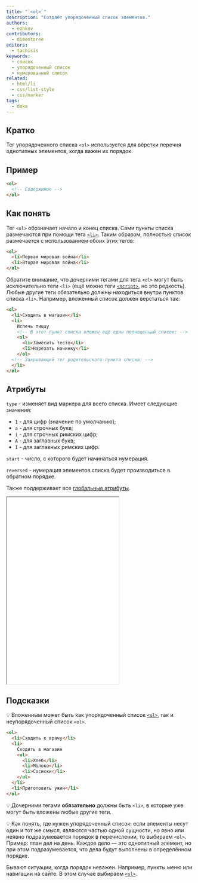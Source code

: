 ```yaml
---
title: "`<ol>`"
description: "Создаёт упорядоченный список элементов."
authors:
  - ezhkov
contributors:
  - dimentoree
editors:
  - tachisis
keywords:
  - список
  - упорядоченный список
  - нумерованный список
related:
  - html/li
  - css/list-style
  - css/marker
tags:
  - doka
---
```


## Кратко

Тег упорядоченного списка `<ol>` используется для вёрстки перечня однотипных элементов, когда важен их порядок.

## Пример

```html
<ol>
  <!-- Содержимое -->
</ol>
```

## Как понять

Тег `<ol>` обозначает начало и конец списка. Сами пункты списка размечаются при помощи тега [`<li>`](/html/li/). Таким образом, полностью список размечается с использованием обоих этих тегов:

```html
<ol>
  <li>Первая мировая война</li>
  <li>Вторая мировая война</li>
</ol>
```

Обратите внимание, что дочерними тегами для тега `<ol>` могут быть исключительно теги `<li>` (ещё можно теги [`<script>`](/html/script/), но это редкость). Любые другие теги обязательно должны находиться внутри пунктов списка `<li>`. Например, вложенный список должен верстаться так:

```html
<ol>
  <li>Сходить в магазин</li>
  <li>
    Испечь пиццу
    <!-- В этот пункт списка вложен ещё один полноценный список: -->
    <ol>
      <li>Замесить тесто</li>
      <li>Нарезать начинку</li>
    </ol>
  <!-- Закрывающий тег родительского пункта списка: -->
  </li>
</ol>
```

## Атрибуты

`type` - изменяет вид маркера для всего списка. Имеет следующие значения:

- `1` - для цифр (значение по умолчанию);
- `a` - для строчных букв;
- `i` - для строчных римских цифр;
- `A` - для заглавных букв;
- `I` - для заглавных римских цифр.

`start` - число, с которого будет начинаться нумерация.

`reversed` - нумерация элементов списка будет производиться в обратном порядке.

Также поддерживает все [глобальные атрибуты](/html/global-attrs/).

<iframe title="Атрибуты упорядоченного списка" src="demos/attributes/" height="500"></iframe>

## Подсказки

💡 Вложенным может быть как упорядоченный список [`<ul>`](/html/ul/), так и неупорядоченный список `<ol>`.

```html
<ol>
  <li>Сходить к врачу</li>
  <li>
    Сходить в магазин
    <ul>
      <li>Хлеб</li>
      <li>Молоко</li>
      <li>Сосиски</li>
    </ul>
  </li>
  <li>Приготовить ужин</li>
</ol>
```

💡 Дочерними тегами **обязательно** должны быть `<li>`, в которые уже могут быть вложены любые другие теги.

💡 Как понять, где нужен упорядоченный список: если элементы несут один и тот же смысл, являются частью одной сущности, но явно или неявно подразумевается порядок в перечислении, то выбираем `<ol>`. Пример: план дел на день. Каждое дело — это однотипный элемент, но при этом подразумевается, что дела будут выполнены в определённом порядке.

Бывают ситуации, когда порядок неважен. Например, пункты меню или навигации на сайте. В этом случае выбираем [`<ul>`](/html/ul/).
